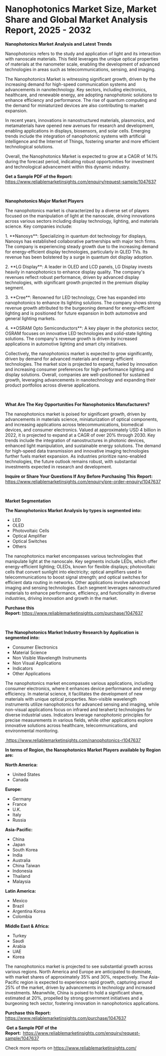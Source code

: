 <p><h1>Nanophotonics Market Size, Market Share and Global Market Analysis Report, 2025 - 2032</h1></p><p><strong>Nanophotonics Market Analysis and Latest Trends</strong></p>
<p><p>Nanophotonics refers to the study and application of light and its interaction with nanoscale materials. This field leverages the unique optical properties of materials at the nanometer scale, enabling the development of advanced technologies in areas such as telecommunications, sensing, and imaging. </p><p>The Nanophotonics Market is witnessing significant growth, driven by the increasing demand for high-speed communication systems and advancements in nanotechnology. Key sectors, including electronics, healthcare, and renewable energy, are adopting nanophotonic solutions to enhance efficiency and performance. The rise of quantum computing and the demand for miniaturized devices are also contributing to market expansion.</p><p>In recent years, innovations in nanostructured materials, plasmonics, and metamaterials have opened new avenues for research and development, enabling applications in displays, biosensors, and solar cells. Emerging trends include the integration of nanophotonic systems with artificial intelligence and the Internet of Things, fostering smarter and more efficient technological solutions. </p><p>Overall, the Nanophotonics Market is expected to grow at a CAGR of 14.1% during the forecast period, indicating robust opportunities for investment and technological advancement within this dynamic industry.</p></p>
<p><strong>Get a Sample PDF of the Report:&nbsp;</strong> <a href="https://www.reliablemarketinsights.com/enquiry/request-sample/1047637?utm_campaign=3517&utm_medium=2&utm_source=Github&utm_content=ia&utm_term=06042025&utm_id=nanophotonics">https://www.reliablemarketinsights.com/enquiry/request-sample/1047637</a></p>
<p>&nbsp;</p>
<p><strong>Nanophotonics Major Market Players</strong></p>
<p><p>The nanophotonics market is characterized by a diverse set of players focused on the manipulation of light at the nanoscale, driving innovations across various sectors including display technology, lighting, and materials science. Key companies include:</p><p>1. **Nanosys**: Specializing in quantum dot technology for displays, Nanosys has established collaborative partnerships with major tech firms. The company is experiencing steady growth due to the increasing demand for energy-efficient display technologies, particularly in QLED TVs. Its revenue has been bolstered by a surge in quantum dot display adoption.</p><p>2. **LG Display**: A leader in OLED and LCD panels, LG Display invests heavily in nanophotonics to enhance display quality. The company's revenues reflect robust performance, driven by advanced display technologies, with significant growth projected in the premium display segment.</p><p>3. **Cree**: Renowned for LED technology, Cree has expanded into nanophotonics to enhance its lighting solutions. The company shows strong revenue growth attributed to the burgeoning demand for energy-efficient lighting and is positioned for future expansion in both automotive and general lighting markets.</p><p>4. **OSRAM Opto Semiconductors**: A key player in the photonics sector, OSRAM focuses on innovative LED technologies and solid-state lighting solutions. The company's revenue growth is driven by increased applications in automotive lighting and smart city initiatives.</p><p>Collectively, the nanophotonics market is expected to grow significantly, driven by demand for advanced materials and energy-efficient technologies. The market size is projected to expand, fueled by innovation and increasing consumer preferences for high-performance lighting and display solutions. Overall, companies are well-positioned for sustained growth, leveraging advancements in nanotechnology and expanding their product portfolios across diverse applications.</p></p>
<p>&nbsp;</p>
<p><strong>What Are The Key Opportunities For Nanophotonics Manufacturers?</strong></p>
<p><p>The nanophotonics market is poised for significant growth, driven by advancements in materials science, miniaturization of optical components, and increasing applications across telecommunications, biomedical devices, and consumer electronics. Valued at approximately USD 4 billion in 2022, it is projected to expand at a CAGR of over 20% through 2030. Key trends include the integration of nanostructures in photonic devices, enhanced light manipulation, and sustainable energy solutions. The demand for high-speed data transmission and innovative imaging technologies further fuels market expansion. As industries prioritize nano-enabled technologies, the future outlook remains robust, with substantial investments expected in research and development.</p></p>
<p><strong>Inquire or Share Your Questions If Any Before Purchasing This Report:</strong> <a href="https://www.reliablemarketinsights.com/enquiry/pre-order-enquiry/1047637?utm_campaign=3517&utm_medium=2&utm_source=Github&utm_content=ia&utm_term=06042025&utm_id=nanophotonics">https://www.reliablemarketinsights.com/enquiry/pre-order-enquiry/1047637</a></p>
<p>&nbsp;</p>
<p><strong>Market Segmentation</strong></p>
<p><strong>The Nanophotonics Market Analysis by types is segmented into:</strong></p>
<p><ul><li>LED</li><li>OLED</li><li>Photovoltaic Cells</li><li>Optical Amplifier</li><li>Optical Switches</li><li>Others</li></ul></p>
<p><p>The nanophotonics market encompasses various technologies that manipulate light at the nanoscale. Key segments include LEDs, which offer energy-efficient lighting; OLEDs, known for flexible displays; photovoltaic cells that convert sunlight into electricity; optical amplifiers used in telecommunications to boost signal strength; and optical switches for efficient data routing in networks. Other applications involve advanced imaging and sensing technologies. Each segment leverages nanostructured materials to enhance performance, efficiency, and functionality in diverse industries, driving innovation and growth in the market.</p></p>
<p><strong>Purchase this Report:&nbsp;</strong><a href="https://www.reliablemarketinsights.com/purchase/1047637?utm_campaign=3517&utm_medium=2&utm_source=Github&utm_content=ia&utm_term=06042025&utm_id=nanophotonics">https://www.reliablemarketinsights.com/purchase/1047637</a></p>
<p>&nbsp;</p>
<p><strong>The Nanophotonics Market Industry Research by Application is segmented into:</strong></p>
<p><ul><li>Consumer Electronics</li><li>Material Science</li><li>Non Visible Wavelength Instruments</li><li>Non Visual Applications</li><li>Indicators</li><li>Other Applications</li></ul></p>
<p><p>The nanophotonics market encompasses various applications, including consumer electronics, where it enhances device performance and energy efficiency. In material science, it facilitates the development of new materials with unique optical properties. Non-visible wavelength instruments utilize nanophotonics for advanced sensing and imaging, while non-visual applications focus on infrared and terahertz technologies for diverse industrial uses. Indicators leverage nanophotonic principles for precise measurements in various fields, while other applications explore innovative solutions across healthcare, telecommunications, and environmental monitoring.</p></p>
<p><a href="https://www.reliablemarketinsights.com/nanophotonics-r1047637?utm_campaign=3517&utm_medium=2&utm_source=Github&utm_content=ia&utm_term=06042025&utm_id=nanophotonics">&nbsp;https://www.reliablemarketinsights.com/nanophotonics-r1047637</a></p>
<p><strong>In terms of Region, the Nanophotonics Market Players available by Region are:</strong></p>
<p>
    <p> <strong> North America: </strong>
        <ul>
            <li>United States</li>
            <li>Canada</li>
        </ul>
        </p> 
    <p> <strong> Europe: </strong>
        <ul>
            <li>Germany</li>
            <li>France</li>
            <li>U.K.</li>
            <li>Italy</li>
            <li>Russia</li>
        </ul>
        </p> 
    <p> <strong> Asia-Pacific: </strong>
        <ul>
            <li>China</li>
            <li>Japan</li>
            <li>South Korea</li>
            <li>India</li>
            <li>Australia</li>
            <li>China Taiwan</li>
            <li>Indonesia</li>
            <li>Thailand</li>
            <li>Malaysia</li>
        </ul>
        </p> 
    <p> <strong> Latin America: </strong>
        <ul>
            <li>Mexico</li>
            <li>Brazil</li>
            <li>Argentina Korea</li>
            <li>Colombia</li>
        </ul>
        </p> 
    <p> <strong> Middle East & Africa: </strong>
        <ul>
            <li>Turkey</li>
            <li>Saudi</li>
            <li>Arabia</li>
            <li>UAE</li>
            <li>Korea</li>
        </ul>
    </p>
    </p>
<p><p>The nanophotonics market is projected to see substantial growth across various regions. North America and Europe are anticipated to dominate, with market shares of approximately 35% and 30%, respectively. The Asia-Pacific region is expected to experience rapid growth, capturing around 25% of the market, driven by advancements in technology and increased investments. Meanwhile, China is poised to hold a significant share, estimated at 20%, propelled by strong government initiatives and a burgeoning tech sector, fostering innovation in nanophotonics applications.</p></p>
<p><strong>Purchase this Report: </strong><a href="https://www.reliablemarketinsights.com/purchase/1047637?utm_campaign=3517&utm_medium=2&utm_source=Github&utm_content=ia&utm_term=06042025&utm_id=nanophotonics">https://www.reliablemarketinsights.com/purchase/1047637</a></p>
<p>&nbsp;<strong>Get a Sample PDF of the Report:&nbsp;&nbsp;</strong><a href="https://www.reliablemarketinsights.com/enquiry/request-sample/1047637?utm_campaign=3517&utm_medium=2&utm_source=Github&utm_content=ia&utm_term=06042025&utm_id=nanophotonics">https://www.reliablemarketinsights.com/enquiry/request-sample/1047637</a></p>
<p><strong></strong></p>
<p>Check more reports on <a href="https://www.reliablemarketinsights.com/?utm_campaign=3517&utm_medium=2&utm_source=Github&utm_content=ia&utm_term=06042025&utm_id=nanophotonics">https://www.reliablemarketinsights.com/</a></p>